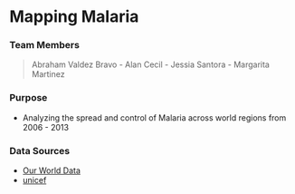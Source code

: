 # Mapping Malaria

### Team Members
>Abraham Valdez Bravo - Alan Cecil - Jessia Santora - Margarita Martinez

### Purpose
* Analyzing the spread and control of Malaria across world regions from 2006 - 2013

### Data Sources
* [Our World Data](https://ourworldindata.org/malaria)
* [unicef](https://data.unicef.org/topic/child-health/malaria/)


